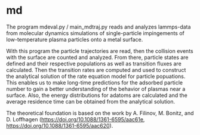 # md
The program mdeval.py / main_mdtraj.py reads and analyzes lammps-data from molecular dynamics simulations of single-particle impingements of low-temperature plasma particles onto a metal surface.

With this program the particle trajectories are read, then the collision events with the surface are counted and analyzed.
From there, particle states are defined and their respective populations as well as transition fluxes are calculated.
Then the transition rates are computed and used to construct the analytical solution of the rate equation model for particle popuations. This enables us to make long-time predictions for the adsorbed particle number to gain a better understanding of the behavior of plasmas near a surface.
Also, the energy distributions for adatoms are calculated and the average residence time can be obtained from the analytical solution.

The theoretical foundation is based on the work by A. Filinov, M. Bonitz, and D. Loffhagen (https://doi.org/10.1088/1361-6595/aac61e, https://doi.org/10.1088/1361-6595/aac620).
